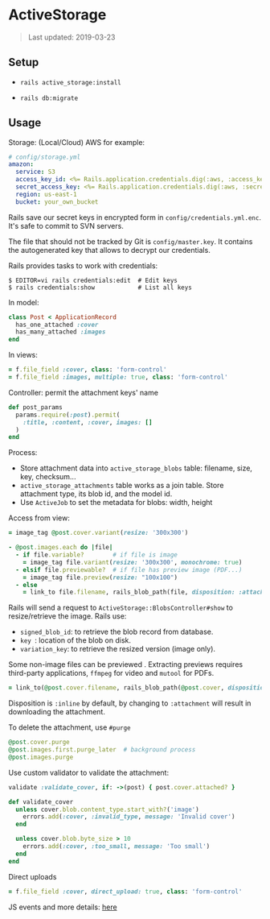 # ActiveStorage

> Last updated: 2019-03-23

## Setup

- `rails active_storage:install`

- `rails db:migrate`

## Usage

Storage: (Local/Cloud) AWS for example:

```yaml
# config/storage.yml
amazon:
  service: S3
  access_key_id: <%= Rails.application.credentials.dig(:aws, :access_key_id) %>
  secret_access_key: <%= Rails.application.credentials.dig(:aws, :secret_access_key) %>
  region: us-east-1
  bucket: your_own_bucket
```

Rails save our secret keys in encrypted form in `config/credentials.yml.enc`. It's safe to commit to SVN servers.

The file that should not be tracked by Git is `config/master.key`. It contains the autogenerated key that allows to decrypt our credentials.

Rails provides tasks to work with credentials:

```shell
$ EDITOR=vi rails credentials:edit 	# Edit keys
$ rails credentials:show		   	# List all keys
```

In model:

```ruby
class Post < ApplicationRecord
  has_one_attached :cover
  has_many_attached :images
end
```

In views:

```ruby
= f.file_field :cover, class: 'form-control'
= f.file_field :images, multiple: true, class: 'form-control'
```

Controller: permit the attachment keys' name

```ruby
def post_params
  params.require(:post).permit(
    :title, :content, :cover, images: []
  )
end
```

Process:

- Store attachment data into `active_storage_blobs` table: filename, size, key, checksum...
- `active_storage_attachments` table works as a join table. Store attachment type, its blob id, and the model id.
- Use `ActiveJob` to set the metadata for blobs: width, height

Access from view:

```ruby
= image_tag @post.cover.variant(resize: '300x300')

- @post.images.each do |file|
  - if file.variable? 		 # if file is image
    = image_tag file.variant(resize: '300x300', monochrome: true)
  - elsif file.previewable?  # if file has preview image (PDF...)
    = image_tag file.preview(resize: "100x100")
  - else
    = link_to file.filename, rails_blob_path(file, disposition: :attachment)
```

Rails will send a request to `ActiveStorage::BlobsController#show` to resize/retrieve the image.
Rails use:

- `signed_blob_id`: to retrieve the blob record from database.
- `key `: location of the blob on disk.
- `variation_key`: to retrieve the resized version (image only).

Some non-image files can be previewed . Extracting previews requires third-party applications, `ffmpeg` for video and `mutool` for PDFs.

```ruby
= link_to(@post.cover.filename, rails_blob_path(@post.cover, disposition: :attachment))
```

Disposition is `:inline` by default, by changing to `:attachment` will result in downloading the attachment.

To delete the attachment, use `#purge`

```ruby
@post.cover.purge
@post.images.first.purge_later 	# background process
@post.images.purge
```

Use custom validator to validate the attachment:

```ruby
validate :validate_cover, if: ->(post) { post.cover.attached? }

def validate_cover
  unless cover.blob.content_type.start_with?('image')
    errors.add(:cover, :invalid_type, message: 'Invalid cover')
  end

  unless cover.blob.byte_size > 10
    errors.add(:cover, :too_small, message: 'Too small')
  end
end
```

Direct uploads

```ruby
= f.file_field :cover, direct_upload: true, class: 'form-control'
```

JS events and more details: [here](http://edgeguides.rubyonrails.org/active_storage_overview.html#direct-upload-javascript-events)